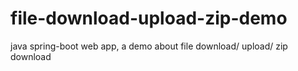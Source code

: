 # file-download-upload-zip-demo
java spring-boot web app, a demo about file download/ upload/ zip download
